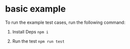 # basic example

To run the example test cases, run the following command:

1. Install Deps
```npm i```
   
3. Run the test
```npm run test```
